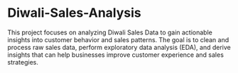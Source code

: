 # Diwali-Sales-Analysis
This project focuses on analyzing Diwali Sales Data to gain actionable insights into customer behavior and sales patterns. The goal is to clean and process raw sales data, perform exploratory data analysis (EDA), and derive insights that can help businesses improve customer experience and sales strategies.
